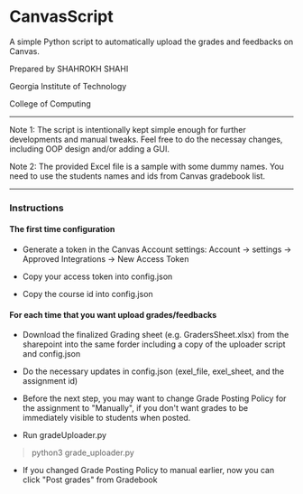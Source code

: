 # CanvasScript
A simple Python script to automatically upload the grades and feedbacks on Canvas.

Prepared by SHAHROKH SHAHI

Georgia Institute of Technology

College of Computing

----

Note 1: The script is intentionally kept simple enough for further developments and manual tweaks. Feel free to do the necessay changes, including OOP design and/or adding a GUI.

Note 2: The provided Excel file is a sample with some dummy names. You need to use the students names and ids from Canvas gradebook list.

----
### Instructions

#### The first time configuration

- Generate a token in the Canvas Account settings:
	Account -> settings -> Approved Integrations -> New Access Token

- Copy your access token into config.json

- Copy the course id into config.json 


#### For each time that you want upload grades/feedbacks

- Download the finalized Grading sheet (e.g. GradersSheet.xlsx) from the sharepoint into the same forder including a copy of the uploader script and config.json

- Do the necessary updates in config.json (exel_file, exel_sheet, and the assignment id)

- Before the next step, you may want to change Grade Posting Policy for the assignment to "Manually", if you don't want grades to be immediately visible to students when posted.

- Run gradeUploader.py
>  python3 grade_uploader.py

- If you changed Grade Posting Policy to manual earlier, now you can click "Post grades" from Gradebook